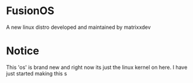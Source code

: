 # FusionOS
A new linux distro developed and maintained by matrixxdev

# Notice
This 'os' is brand new and right now its just the linux kernel on here. I have just started making this
s
